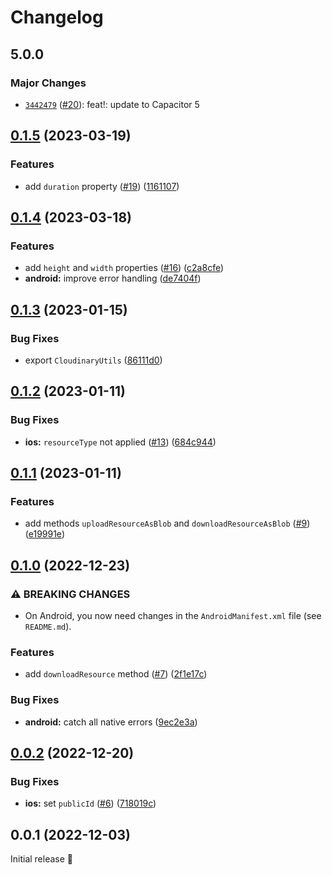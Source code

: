 # Changelog

## 5.0.0

### Major Changes

- [`3442479`](https://github.com/capawesome-team/capacitor-plugins/commit/3442479e9927c8a9641b0f27c04268d2bdb189a4) ([#20](https://github.com/capawesome-team/capacitor-plugins/pull/20)): feat!: update to Capacitor 5

## [0.1.5](https://github.com/capawesome-team/capacitor-cloudinary/compare/v0.1.4...v0.1.5) (2023-03-19)

### Features

- add `duration` property ([#19](https://github.com/capawesome-team/capacitor-cloudinary/issues/19)) ([1161107](https://github.com/capawesome-team/capacitor-cloudinary/commit/1161107bb000028c7f1fae3ae16a4ef250d95e33))

## [0.1.4](https://github.com/capawesome-team/capacitor-cloudinary/compare/v0.1.3...v0.1.4) (2023-03-18)

### Features

- add `height` and `width` properties ([#16](https://github.com/capawesome-team/capacitor-cloudinary/issues/16)) ([c2a8cfe](https://github.com/capawesome-team/capacitor-cloudinary/commit/c2a8cfe8f9eb29d4093854c096db105a8336a617))
- **android:** improve error handling ([de7404f](https://github.com/capawesome-team/capacitor-cloudinary/commit/de7404f0df5b563b668f03a2fc92900fa4e22b2f))

## [0.1.3](https://github.com/capawesome-team/capacitor-cloudinary/compare/v0.1.2...v0.1.3) (2023-01-15)

### Bug Fixes

- export `CloudinaryUtils` ([86111d0](https://github.com/capawesome-team/capacitor-cloudinary/commit/86111d0a2e06f56c20fb3aae94807f7cb637f7cc))

## [0.1.2](https://github.com/capawesome-team/capacitor-cloudinary/compare/v0.1.1...v0.1.2) (2023-01-11)

### Bug Fixes

- **ios:** `resourceType` not applied ([#13](https://github.com/capawesome-team/capacitor-cloudinary/issues/13)) ([684c944](https://github.com/capawesome-team/capacitor-cloudinary/commit/684c94432706bd9a83ba9188037ae005271af4c4))

## [0.1.1](https://github.com/capawesome-team/capacitor-cloudinary/compare/v0.1.0...v0.1.1) (2023-01-11)

### Features

- add methods `uploadResourceAsBlob` and `downloadResourceAsBlob` ([#9](https://github.com/capawesome-team/capacitor-cloudinary/issues/9)) ([e19991e](https://github.com/capawesome-team/capacitor-cloudinary/commit/e19991e323d4793414411f805aac609cfa18cd88))

## [0.1.0](https://github.com/capawesome-team/capacitor-cloudinary/compare/v0.0.2...v0.1.0) (2022-12-23)

### ⚠ BREAKING CHANGES

- On Android, you now need changes in the `AndroidManifest.xml` file (see `README.md`).

### Features

- add `downloadResource` method ([#7](https://github.com/capawesome-team/capacitor-cloudinary/issues/7)) ([2f1e17c](https://github.com/capawesome-team/capacitor-cloudinary/commit/2f1e17c90e953ee41f2700e2a560144c54f71b98))

### Bug Fixes

- **android:** catch all native errors ([9ec2e3a](https://github.com/capawesome-team/capacitor-cloudinary/commit/9ec2e3ae7313680c719ec784adab2542df582a25))

## [0.0.2](https://github.com/capawesome-team/capacitor-cloudinary/compare/v0.0.1...v0.0.2) (2022-12-20)

### Bug Fixes

- **ios:** set `publicId` ([#6](https://github.com/capawesome-team/capacitor-cloudinary/issues/6)) ([718019c](https://github.com/capawesome-team/capacitor-cloudinary/commit/718019c8ac295086cdee261d0a0c44dee299b44f))

## 0.0.1 (2022-12-03)

Initial release 🎉
